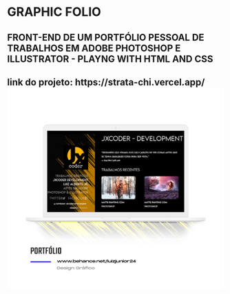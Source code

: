 # GRAPHIC FOLIO
<H2>FRONT-END DE UM PORTFÓLIO PESSOAL DE TRABALHOS EM ADOBE PHOTOSHOP E ILLUSTRATOR - PLAYNG WITH HTML AND CSS <H2>
link do projeto: https://strata-chi.vercel.app/
<img src="https://github.com/luizjxcoder/GRAPHIC_FOLIO/blob/master/images/macbook-pro-clayGraphicFolio.png"/>





